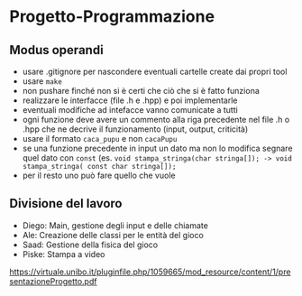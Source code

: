 # Progetto-Programmazione


## Modus operandi
- usare .gitignore per nascondere eventuali cartelle create dai propri tool
- usare `make`
- non pushare finché non si è certi che ciò che si è fatto funziona
- realizzare le interfacce (file .h e .hpp) e poi implementarle
- eventuali modifiche ad intefacce vanno comunicate a tutti
- ogni funzione deve avere un commento alla riga precedente nel file .h o .hpp che ne decrive il funzionamento (input, output, criticità)
- usare il formato `caca_pupu` e non `cacaPupu`
- se una funzione precedente in input un dato ma non lo modifica segnare quel dato con `const` (es. `void stampa_stringa(char stringa[]); -> void stampa_stringa( const char stringa[]);`
- per il resto uno può fare quello che vuole

## Divisione del lavoro
- Diego: Main, gestione degli input e delle chiamate
- Ale:	 Creazione delle classi per le entità del gioco
- Saad:	 Gestione della fisica del gioco
- Piske: Stampa a video

https://virtuale.unibo.it/pluginfile.php/1059665/mod_resource/content/1/presentazioneProgetto.pdf
